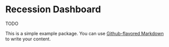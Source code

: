 # Recession Dashboard

TODO

This is a simple example package. You can use
[Github-flavored Markdown](https://guides.github.com/features/mastering-markdown/)
to write your content.